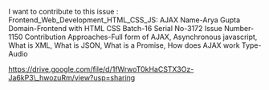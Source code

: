 I want to contribute to this issue :
Frontend\_Web\_Development\_HTML\_CSS\_JS: AJAX Name-Arya Gupta
Domain-Frontend with HTML CSS Batch-16 Serial No-3172 Issue Number-1150
Contribution Approaches-Full form of AJAX, Asynchronous javascript, What
is XML, What is JSON, What is a Promise, How does AJAX work Type-Audio

https://drive.google.com/file/d/1fWrwoT0kHaCSTX3Oz-Ja6kP3\_hwozuRm/view?usp=sharing
